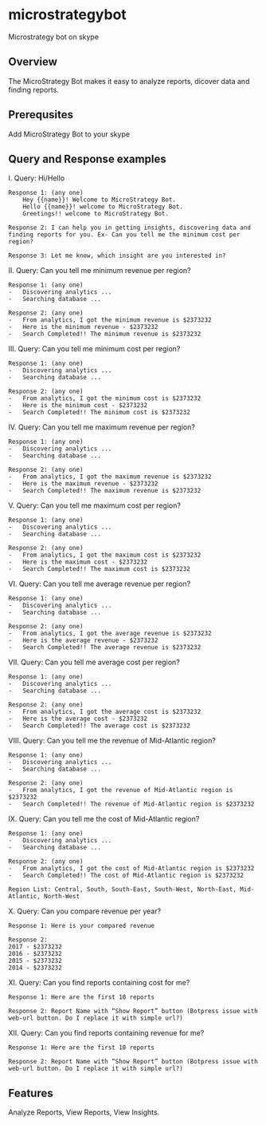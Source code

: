 # microstrategybot
Microstrategy bot on skype

Overview
--------
The MicroStrategy Bot makes it easy to analyze reports, dicover data and finding reports.

Prerequsites
--------
Add MicroStrategy Bot to your skype

Query and Response examples
--------

I. Query: Hi/Hello

	Response 1: (any one)
		Hey {{name}}! Welcome to MicroStrategy Bot.
		Hello {{name}}! welcome to MicroStrategy Bot.
		Greetings!! welcome to MicroStrategy Bot.

	Response 2: I can help you in getting insights, discovering data and finding reports for you. Ex- Can you tell me the minimum cost per region?

	Response 3: Let me know, which insight are you interested in?

II.	Query: Can you tell me minimum revenue per region?

	Response 1: (any one)
	-	Discovering analytics ...
	-	Searching database ...

	Response 2: (any one)
	-	From analytics, I got the minimum revenue is $2373232
	-	Here is the minimum revenue - $2373232
	-	Search Completed!! The minimum revenue is $2373232

III. 	Query: Can you tell me minimum cost per region?
	
	Response 1: (any one)
	-	Discovering analytics ...
	-	Searching database ...
	
	Response 2: (any one)
	-	From analytics, I got the minimum cost is $2373232
	-	Here is the minimum cost - $2373232
	-	Search Completed!! The minimum cost is $2373232

IV.	Query: Can you tell me maximum revenue per region?
	
	Response 1: (any one)
	-	Discovering analytics ...
	-	Searching database ...
	
	Response 2: (any one)
	-	From analytics, I got the maximum revenue is $2373232
	-	Here is the maximum revenue - $2373232
	-	Search Completed!! The maximum revenue is $2373232

V.	Query: Can you tell me maximum cost per region?
	
	Response 1: (any one)
	-	Discovering analytics ...
	-	Searching database ...
	
	Response 2: (any one)
	-	From analytics, I got the maximum cost is $2373232
	-	Here is the maximum cost - $2373232
	-	Search Completed!! The maximum cost is $2373232

VI.	Query: Can you tell me average revenue per region?
	
	Response 1: (any one)
	-	Discovering analytics ...
	-	Searching database ...
	
	Response 2: (any one)
	-	From analytics, I got the average revenue is $2373232
	-	Here is the average revenue - $2373232
	-	Search Completed!! The average revenue is $2373232

VII. 	Query: Can you tell me average cost per region?
	
	Response 1: (any one)
	-	Discovering analytics ...
	-	Searching database ...
	
	Response 2: (any one)
	-	From analytics, I got the average cost is $2373232
	-	Here is the average cost - $2373232
	-	Search Completed!! The average cost is $2373232

VIII. 	Query: Can you tell me the revenue of Mid-Atlantic region?
	
	Response 1: (any one)
	-	Discovering analytics ...
	-	Searching database ...
	
	Response 2: (any one)
	-	From analytics, I got the revenue of Mid-Atlantic region is $2373232 
	-	Search Completed!! The revenue of Mid-Atlantic region is $2373232

IX.	Query: Can you tell me the cost of Mid-Atlantic region?
	
	Response 1: (any one)
	-	Discovering analytics ...
	-	Searching database ...
	
	Response 2: (any one)
	-	From analytics, I got the cost of Mid-Atlantic region is $2373232 
	-	Search Completed!! The cost of Mid-Atlantic region is $2373232
	
	Region List: Central, South, South-East, South-West, North-East, Mid-Atlantic, North-West

X.	Query: Can you compare revenue per year?
	
	Response 1: Here is your compared revenue
	
	Response 2:
	2017 - $2373232 
	2016 - $2373232
	2015 - $2373232
	2014 - $2373232

XI.	Query: Can you find reports containing cost for me?
	
	Response 1: Here are the first 10 reports
	
	Response 2: Report Name with “Show Report” button (Botpress issue with web-url button. Do I replace it with simple url?)

XII. 	Query: Can you find reports containing revenue for me?
	
	Response 1: Here are the first 10 reports
	
	Response 2: Report Name with “Show Report” button (Botpress issue with web-url button. Do I replace it with simple url?)


Features
--------
Analyze Reports, View Reports, View Insights.
